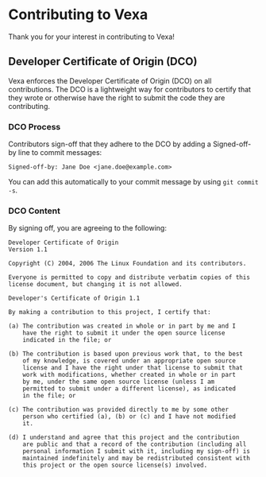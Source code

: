 # Contributing to Vexa

Thank you for your interest in contributing to Vexa!

## Developer Certificate of Origin (DCO)

Vexa enforces the Developer Certificate of Origin (DCO) on all contributions. The DCO is a lightweight way for contributors to certify that they wrote or otherwise have the right to submit the code they are contributing.

### DCO Process

Contributors sign-off that they adhere to the DCO by adding a Signed-off-by line to commit messages:

```
Signed-off-by: Jane Doe <jane.doe@example.com>
```

You can add this automatically to your commit message by using `git commit -s`.

### DCO Content

By signing off, you are agreeing to the following:

```
Developer Certificate of Origin
Version 1.1

Copyright (C) 2004, 2006 The Linux Foundation and its contributors.

Everyone is permitted to copy and distribute verbatim copies of this
license document, but changing it is not allowed.

Developer's Certificate of Origin 1.1

By making a contribution to this project, I certify that:

(a) The contribution was created in whole or in part by me and I
    have the right to submit it under the open source license
    indicated in the file; or

(b) The contribution is based upon previous work that, to the best
    of my knowledge, is covered under an appropriate open source
    license and I have the right under that license to submit that
    work with modifications, whether created in whole or in part
    by me, under the same open source license (unless I am
    permitted to submit under a different license), as indicated
    in the file; or

(c) The contribution was provided directly to me by some other
    person who certified (a), (b) or (c) and I have not modified
    it.

(d) I understand and agree that this project and the contribution
    are public and that a record of the contribution (including all
    personal information I submit with it, including my sign-off) is
    maintained indefinitely and may be redistributed consistent with
    this project or the open source license(s) involved.
``` 